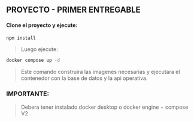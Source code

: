 ## PROYECTO - PRIMER ENTREGABLE

#### Clone el proyecto y ejecute:

```bash
npm install
```

> Luego ejecute:

```bash
docker compose up -d
```

> Este comando construira las imagenes necesarias y ejecutara el contenedor
> con la base de datos y la api operativa.

### IMPORTANTE:

> Debera tener instalado docker desktop o docker engine + compose V2
